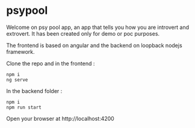 # psypool


Welcome on psy pool app, an app that tells you how you are introvert and extrovert. It has been created only for demo or poc purposes.

The frontend is based on angular and the backend on loopback nodejs framework.

Clone the repo and in the frontend :

```
npm i
ng serve
```

In the backend folder :

```
npm i
npm run start
```


Open your browser at http://localhost:4200
